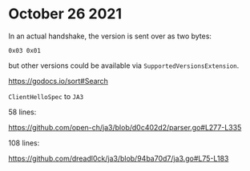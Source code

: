 # October 26 2021

In an actual handshake, the version is sent over as two bytes:

~~~
0x03 0x01
~~~

but other versions could be available via `SupportedVersionsExtension`.

https://godocs.io/sort#Search

`ClientHelloSpec` to `JA3`

58 lines:

https://github.com/open-ch/ja3/blob/d0c402d2/parser.go#L277-L335

108 lines:

https://github.com/dreadl0ck/ja3/blob/94ba70d7/ja3.go#L75-L183
